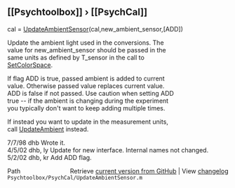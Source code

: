 ## [[Psychtoolbox]] &#8250; [[PsychCal]]

cal = [UpdateAmbientSensor](UpdateAmbientSensor)(cal,new\_ambient\_sensor,[ADD])  
  
Update the ambient light used in the conversions.  The  
value for new\_ambient\_sensor should be passed in the  
same units as defined by T\_sensor in the call to  
[SetColorSpace](SetColorSpace).  
  
If flag ADD is true, passed ambient is added to current  
value.  Otherwise passed value replaces current value.  
ADD is false if not passed.  Use caution when setting ADD  
true -- if the ambient is changing during the experiment  
you typically don't want to keep adding multiple times.  
  
If instead you want to update in the measurement units,  
call [UpdateAmbient](UpdateAmbient) instead.  
  
7/7/98    dhb          Wrote it.  
4/5/02    dhb, ly  Update for new interface.  Internal names not changed.  
5/2/02    dhb, kr  Add ADD flag.  




<div class="code_header" style="text-align:right;">
  <span style="float:left;">Path&nbsp;&nbsp;</span> <span class="counter">Retrieve <a href=
  "https://raw.github.com/Psychtoolbox-3/Psychtoolbox-3/beta/Psychtoolbox/PsychCal/UpdateAmbientSensor.m">current version from GitHub</a> | View <a href=
  "https://github.com/Psychtoolbox-3/Psychtoolbox-3/commits/beta/Psychtoolbox/PsychCal/UpdateAmbientSensor.m">changelog</a></span>
</div>
<div class="code">
  <code>Psychtoolbox/PsychCal/UpdateAmbientSensor.m</code>
</div>

